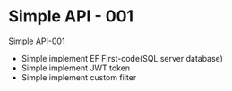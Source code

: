 # Simple API - 001
Simple API-001
  - Simple implement EF First-code(SQL server database)
  - Simple implement JWT token
  - Simple implement custom filter
